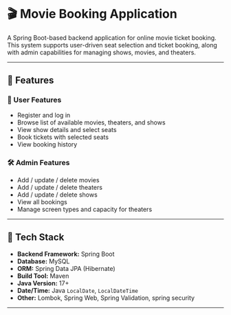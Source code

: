 # 🎬 Movie Booking Application

A Spring Boot-based backend application for online movie ticket booking. This system supports user-driven seat selection and ticket booking, along with admin capabilities for managing shows, movies, and theaters.

---

## 📌 Features

### 👤 User Features
- Register and log in
- Browse list of available movies, theaters, and shows
- View show details and select seats
- Book tickets with selected seats
- View booking history 

### 🛠️ Admin Features
- Add / update / delete movies
- Add / update / delete theaters
- Add / update / delete shows
- View all bookings 
- Manage screen types and capacity for theaters

---

## 🧱 Tech Stack

- **Backend Framework:** Spring Boot  
- **Database:** MySQL 
- **ORM:** Spring Data JPA (Hibernate)  
- **Build Tool:** Maven  
- **Java Version:** 17+  
- **Date/Time:** Java `LocalDate`, `LocalDateTime`  
- **Other:** Lombok, Spring Web, Spring Validation, spring security

---

